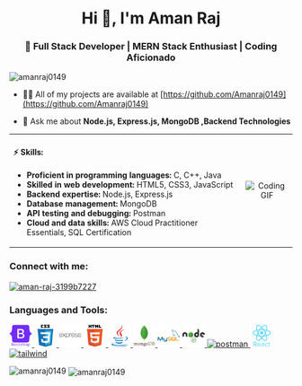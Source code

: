<h1 align="center">Hi 👋, I'm Aman Raj</h1>
<h3 align="center">🚀 Full Stack Developer | MERN Stack Enthusiast | Coding Aficionado</h3>

<p align="left"> <img src="https://komarev.com/ghpvc/?username=amanraj0149&label=Profile%20views&color=0e75b6&style=flat" alt="amanraj0149" /> </p>

- 👨‍💻 All of my projects are available at [https://github.com/Amanraj0149](https://github.com/Amanraj0149)

- 💬 Ask me about **Node.js, Express.js, MongoDB ,Backend Technologies**

<table>
  <tr>
    <td>
      <h4>⚡ Skills:</h4>
      <ul>
        <li><strong>Proficient in programming languages:</strong> C, C++, Java</li>
        <li><strong>Skilled in web development:</strong> HTML5, CSS3, JavaScript</li>
        <li><strong>Backend expertise:</strong> Node.js, Express.js</li>
        <li><strong>Database management:</strong> MongoDB</li>
        <li><strong>API testing and debugging:</strong> Postman</li>
        <li><strong>Cloud and data skills:</strong> AWS Cloud Practitioner Essentials, SQL Certification</li>
      </ul>
    </td>
    <td align="center">
      <img src="https://media.tenor.com/whgQwNlVvNkAAAAi/xero-code.gif" alt="Coding GIF" width="200"/>
    </td>
  </tr>
</table>

<h3 align="left">Connect with me:</h3>
<p align="left">
<a href="https://linkedin.com/in/aman-raj-3199b7227" target="blank"><img align="center" src="https://raw.githubusercontent.com/rahuldkjain/github-profile-readme-generator/master/src/images/icons/Social/linked-in-alt.svg" alt="aman-raj-3199b7227" height="30" width="40" /></a>
</p>

<h3 align="left">Languages and Tools:</h3>
<p align="left"> 
  <a href="https://getbootstrap.com" target="_blank" rel="noreferrer"> <img src="https://raw.githubusercontent.com/devicons/devicon/master/icons/bootstrap/bootstrap-plain-wordmark.svg" alt="bootstrap" width="40" height="40"/> </a> 
  <a href="https://www.w3schools.com/css/" target="_blank" rel="noreferrer"> <img src="https://raw.githubusercontent.com/devicons/devicon/master/icons/css3/css3-original-wordmark.svg" alt="css3" width="40" height="40"/> </a> 
  <a href="https://expressjs.com" target="_blank" rel="noreferrer"> <img src="https://raw.githubusercontent.com/devicons/devicon/master/icons/express/express-original-wordmark.svg" alt="express" width="40" height="40"/> </a> 
  <a href="https://www.w3.org/html/" target="_blank" rel="noreferrer"> <img src="https://raw.githubusercontent.com/devicons/devicon/master/icons/html5/html5-original-wordmark.svg" alt="html5" width="40" height="40"/> </a> 
  <a href="https://www.java.com" target="_blank" rel="noreferrer"> <img src="https://raw.githubusercontent.com/devicons/devicon/master/icons/java/java-original.svg" alt="java" width="40" height="40"/> </a> 
  <a href="https://www.mongodb.com/" target="_blank" rel="noreferrer"> <img src="https://raw.githubusercontent.com/devicons/devicon/master/icons/mongodb/mongodb-original-wordmark.svg" alt="mongodb" width="40" height="40"/> </a> 
  <a href="https://www.mysql.com/" target="_blank" rel="noreferrer"> <img src="https://raw.githubusercontent.com/devicons/devicon/master/icons/mysql/mysql-original-wordmark.svg" alt="mysql" width="40" height="40"/> </a> 
  <a href="https://nodejs.org" target="_blank" rel="noreferrer"> <img src="https://raw.githubusercontent.com/devicons/devicon/master/icons/nodejs/nodejs-original-wordmark.svg" alt="nodejs" width="40" height="40"/> </a> 
  <a href="https://postman.com" target="_blank" rel="noreferrer"> <img src="https://www.vectorlogo.zone/logos/getpostman/getpostman-icon.svg" alt="postman" width="40" height="40"/> </a> 
  <a href="https://reactjs.org/" target="_blank" rel="noreferrer"> <img src="https://raw.githubusercontent.com/devicons/devicon/master/icons/react/react-original-wordmark.svg" alt="react" width="40" height="40"/> </a> 
  <a href="https://tailwindcss.com/" target="_blank" rel="noreferrer"> <img src="https://www.vectorlogo.zone/logos/tailwindcss/tailwindcss-icon.svg" alt="tailwind" width="40" height="40"/> </a> 
</p>

<p><img align="left" src="https://github-readme-stats.vercel.app/api/top-langs?username=amanraj0149&show_icons=true&locale=en&layout=compact" alt="amanraj0149" /></p>

<p>&nbsp;<img align="center" src="https://github-readme-stats.vercel.app/api?username=amanraj0149&show_icons=true&locale=en" alt="amanraj0149" /></p>
